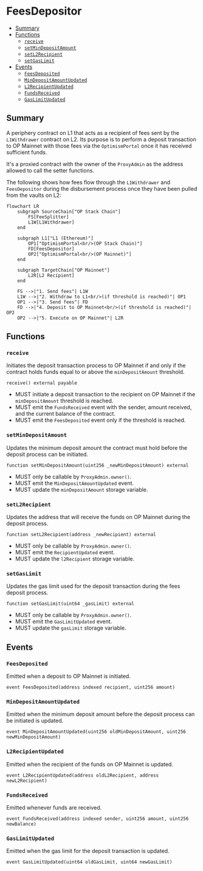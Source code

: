 # FeesDepositor

<!-- START doctoc generated TOC please keep comment here to allow auto update -->
<!-- DON'T EDIT THIS SECTION, INSTEAD RE-RUN doctoc TO UPDATE -->

- [Summary](#summary)
- [Functions](#functions)
  - [`receive`](#receive)
  - [`setMinDepositAmount`](#setmindepositamount)
  - [`setL2Recipient`](#setl2recipient)
  - [`setGasLimit`](#setgaslimit)
- [Events](#events)
  - [`FeesDeposited`](#feesdeposited)
  - [`MinDepositAmountUpdated`](#mindepositamountupdated)
  - [`L2RecipientUpdated`](#l2recipientupdated)
  - [`FundsReceived`](#fundsreceived)
  - [`GasLimitUpdated`](#gaslimitupdated)

<!-- END doctoc generated TOC please keep comment here to allow auto update -->

## Summary

A periphery contract on L1 that acts as a recipient of fees sent by the `L1Withdrawer` contract on L2.
Its purpose is to perform a deposit transaction to OP Mainnet with those fees via the `OptimismPortal` once
it has received sufficient funds.

It's a proxied contract with the owner of the `ProxyAdmin` as the address allowed to call the setter functions.

The following shows how fees flow through the `L1Withdrawer` and `FeesDepositor` during the disbursement process once
they have been pulled from the vaults on L2:

```mermaid
flowchart LR
    subgraph SourceChain["OP Stack Chain"]
        FS[FeeSplitter]
        L1W[L1Withdrawer]
    end

    subgraph L1["L1 (Ethereum)"]
        OP1["OptimismPortal<br/>(OP Stack Chain)"]
        FD[FeesDepositor]
        OP2["OptimismPortal<br/>(OP Mainnet)"]
    end

    subgraph TargetChain["OP Mainnet"]
        L2R[L2 Recipient]
    end

    FS -->|"1. Send fees"| L1W
    L1W -->|"2. Withdraw to L1<br/>(if threshold is reached)"| OP1
    OP1 -->|"3. Send fees"| FD
    FD -->|"4. Deposit to OP Mainnet<br/>(if threshold is reached)"| OP2
    OP2 -->|"5. Execute on OP Mainnet"| L2R
```

## Functions

### `receive`

Initiates the deposit transaction process to OP Mainnet if and only if the contract holds funds equal to or above
the `minDepositAmount` threshold.

```solidity
receive() external payable
```

- MUST initiate a deposit transaction to the recipient on OP Mainnet if the `minDepositAmount` threshold is reached.
- MUST emit the `FundsReceived` event with the sender, amount received, and the current balance of the contract.
- MUST emit the `FeesDeposited` event only if the threshold is reached.

### `setMinDepositAmount`

Updates the minimum deposit amount the contract must hold before the deposit process can be initiated.

```solidity
function setMinDepositAmount(uint256 _newMinDepositAmount) external
```

- MUST only be callable by `ProxyAdmin.owner()`.
- MUST emit the `MinDepositAmountUpdated` event.
- MUST update the `minDepositAmount` storage variable.

### `setL2Recipient`

Updates the address that will receive the funds on OP Mainnet during the deposit process.

```solidity
function setL2Recipient(address _newRecipient) external
```

- MUST only be callable by `ProxyAdmin.owner()`.
- MUST emit the `RecipientUpdated` event.
- MUST update the `l2Recipient` storage variable.

### `setGasLimit`

Updates the gas limit used for the deposit transaction during the fees deposit process.

```solidity
function setGasLimit(uint64 _gasLimit) external
```

- MUST only be callable by `ProxyAdmin.owner()`.
- MUST emit the `GasLimitUpdated` event.
- MUST update the `gasLimit` storage variable.

## Events

### `FeesDeposited`

Emitted when a deposit to OP Mainnet is initiated.

```solidity
event FeesDeposited(address indexed recipient, uint256 amount)
```

### `MinDepositAmountUpdated`

Emitted when the minimum deposit amount before the deposit process can be initiated is updated.

```solidity
event MinDepositAmountUpdated(uint256 oldMinDepositAmount, uint256 newMinDepositAmount)
```

### `L2RecipientUpdated`

Emitted when the recipient of the funds on OP Mainnet is updated.

```solidity
event L2RecipientUpdated(address oldL2Recipient, address newL2Recipient)
```

### `FundsReceived`

Emitted whenever funds are received.

```solidity
event FundsReceived(address indexed sender, uint256 amount, uint256 newBalance)
```

### `GasLimitUpdated`

Emitted when the gas limit for the deposit transaction is updated.

```solidity
event GasLimitUpdated(uint64 oldGasLimit, uint64 newGasLimit)
```
